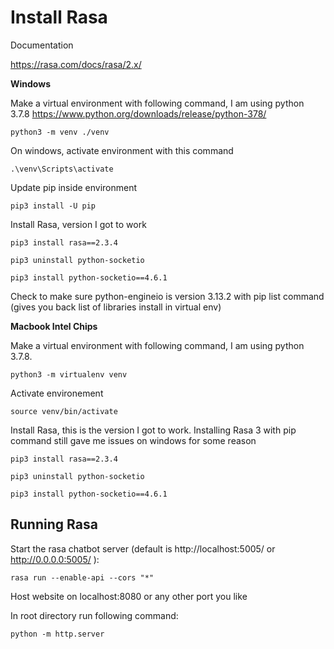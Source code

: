 # Install Rasa 

Documentation

https://rasa.com/docs/rasa/2.x/

**Windows**

Make a virtual environment with following command, I am using python 3.7.8 https://www.python.org/downloads/release/python-378/

```
python3 -m venv ./venv
```

On windows, activate environment with this command

```
.\venv\Scripts\activate
```

Update pip inside environment

```
pip3 install -U pip
```

Install Rasa, version I got to work

```
pip3 install rasa==2.3.4
```

```
pip3 uninstall python-socketio
```

```
pip3 install python-socketio==4.6.1
```

Check to make sure python-engineio is version 3.13.2 with pip list command (gives you back list of libraries install in virtual env)

**Macbook Intel Chips**

Make a virtual environment with following command, I am using python 3.7.8.

```
python3 -m virtualenv venv
```

Activate environement

```
source venv/bin/activate
```

Install Rasa, this is the version I got to work. Installing Rasa 3 with pip command still gave me issues on windows for some reason

```
pip3 install rasa==2.3.4
```

```
pip3 uninstall python-socketio
```

```
pip3 install python-socketio==4.6.1
```

## Running Rasa

Start the rasa chatbot server (default is http://localhost:5005/ or http://0.0.0.0:5005/ ):

```
rasa run --enable-api --cors "*"
```

Host website on localhost:8080 or any other port you like

In root directory run following command:

```
python -m http.server
```



